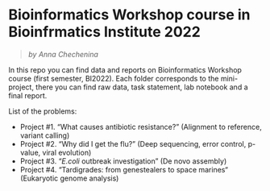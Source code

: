 # Bioinformatics Workshop course in Bioinfrmatics Institute 2022

> *by Anna Chechenina*

In this repo you can find data and reports on Bioinformatics Workshop course (first semester, BI2022). Each folder corresponds to the mini-project, there you can find raw data, task statement, lab notebook and a final report.

List of the problems:

* Project #1. “What causes antibiotic resistance?”  (Alignment to reference, variant calling)
* Project #2. “Why did I get the flu?” (Deep sequencing, error control, p-value, viral evolution)
* Project #3. “*E.coli* outbreak investigation” (De novo assembly)
* Project #4. “Tardigrades: from genestealers to space marines“ (Eukaryotic genome analysis)
